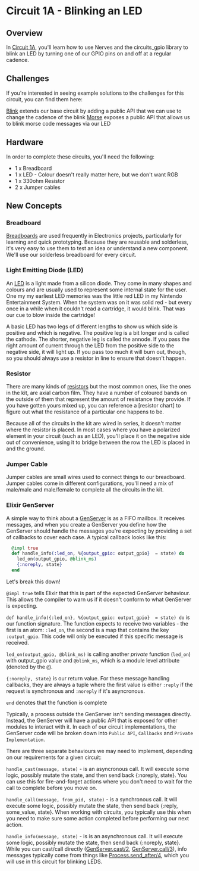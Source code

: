 # Circuit 1A - Blinking an LED

## Overview

In [Circuit 1A](./base), you'll learn how to use Nerves and the circuits_gpio library to blink an LED by turning one of our GPIO pins on and off at a regular cadence.

## Challenges

If you're interested in seeing example solutions to the challenges for this circuit, you can find them here:

[Blink](./blink) extends our base circuit by adding a public API that we can use to change the cadence of the blink
[Morse](./morse) exposes a public API that allows us to blink morse code messages via our LED

## Hardware

In order to complete these circuits, you'll need the following:

- 1 x Breadboard
- 1 x LED - Colour doesn't really matter here, but we don't want RGB
- 1 x 330ohm Resistor
- 2 x Jumper cables

## New Concepts

### Breadboard

[Breadboards](https://en.wikipedia.org/wiki/Breadboard) are used frequently in Electronics projects, particularly for learning and quick prototyping. Because they are reusable and solderless, it's very easy to use them to test an idea or understand a new component.  We'll use our solderless breadboard for every circuit.

### Light Emitting Diode (LED)

An [LED](https://en.wikipedia.org/wiki/Light-emitting_diode) is a light made from a silicon diode.   They come in many shapes and colours and are usually used to represent some internal state for the user.  One my my earliest LED memories was the little red LED in my Nintendo Entertainment System.  When the system was on it was solid red - but every once in a while when it couldn't read a cartridge, it would blink.  That was our cue to blow inside the cartridge!

A basic LED has two legs of different lengths to show us which side is positive and which is negative.  The positive leg is a bit longer and is called the cathode.  The shorter, negative leg is called the annode.  If you pass the right amount of current through the LED from the positive side to the negative side, it will light up.  If you pass too much it will burn out, though, so you should always use a resistor in line to ensure that doesn't happen.

### Resistor

There are many kinds of [resistors](https://en.wikipedia.org/wiki/Resistor) but the most common ones, like the ones in the kit, are axial carbon film.  They have a number of coloured bands on the outside of them that represent the amount of resistance they provide.  If you have gotten yours mixed up, you can reference a [resistor chart] to figure out what the resistance of a particular one happens to be.

Because all of the circuits in the kit are wired in series, it doesn't matter where the resistor is placed.  In most cases where you have a polarized element in your circuit (such as an LED), you'll place it on the negative side out of convenience, using it to bridge between the row the LED is placed in and the ground.

### Jumper Cable

Jumper cables are small wires used to connect things to our breadboard.  Jumper cables come in different configurations, you'll need a mix of male/male and male/female to complete all the circuits in the kit.

### Elixir GenServer

A simple way to think about a [GenServer](https://hexdocs.pm/elixir/main/GenServer.html) is as a FIFO mailbox.  It receives messages, and when you create a GenServer you define how the GenServer should handle the messages you're expecting by providing a set of callbacks to cover each case.  A typical callback looks like this:

```Elixir
  @impl true
  def handle_info(:led_on, %{output_gpio: output_gpio}  = state) do
    led_on(output_gpio, @blink_ms)
    {:noreply, state}
  end
```

Let's break this down!

`@impl true` tells Elixir that this is part of the expected GenServer behaviour.  This allows the compiler to warn us if it doesn't conform to what GenServer is expecting.

`def handle_info({:led_on}, %{output_gpio: output_gpio}  = state) do` is our function signature.  The function expects to receive two variables - the first is an atom: `:led_on`, the second is a map that contains the key `:output_gpio`.  This code will only be executed if this specific message is received.

`led_on(output_gpio, @blink_ms)`  is calling another _private_ function (`led_on`) with output_gpio value and `@blink_ms`, which is a module level attribute (denoted by the `@`).

`{:noreply, state}` is our return value.  For these message handling callbacks, they are always a tuple where the first value is either `:reply` if the request is synchronous and `:noreply` if it's asyncronous.

`end` denotes that the function is complete

Typically, a process outside the GenServer isn't sending messages directly.  Instead, the GenServer will have a public API that is exposed for other modules to interact with it.  In each of our circuit implementations, the GenServer code will be broken down into `Public API`, `Callbacks` and `Private Implementation`.

There are three separate behaviours we may need to implement, depending on our requirements for a given circuit:

  `handle_cast(message, state)` - is an asyncronous call.  It will execute some logic, possibly mutate the state, and then send back {:noreply, state}.  You can use this for fire-and-forget actions where you don't need to wait for the call to complete before you move on.

  `handle_call(message, from_pid, state)` - is a synchronous call.  It will execute some logic, possibly mutate the state, then send back {:reply, some_value, state}.  When working with circuits, you typically use this when you need to make sure some action completed before performing our next action.

  `handle_info(message, state)` - is is an asynchronous call.  It will execute some logic, possibly mutate the state, then send back {:noreply, state}.  While you can cast/call directly ([GenServer.cast/2](https://hexdocs.pm/elixir/main/GenServer.html#cast/2), [GenServer.call/3](https://hexdocs.pm/elixir/main/GenServer.html#call/3)), info messages typically come from things like [Process.send_after/4](https://hexdocs.pm/elixir/main/Process.html#send_after/4), which you will use in this circuit for blinking LEDS.




